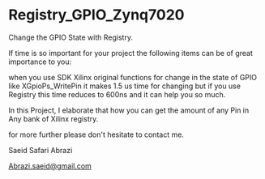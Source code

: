 # Registry_GPIO_Zynq7020
Change the GPIO State with Registry.

If time is so important for your project the following items can be of great importance to you: 

when you use SDK Xilinx original functions for change in the state of GPIO like XGpioPs_WritePin it makes 1.5 us time for changing but if you use Registry this time reduces to 600ns and it can help you so much.

In this Project, I elaborate that how you can get the amount of any Pin in Any bank of Xilinx registry.

for more further please don't hesitate to contact me.

Saeid Safari Abrazi

Abrazi.saeid@gmail.com
